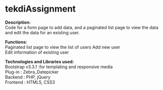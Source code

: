 # tekdiAssignment

<b>Description:</b>  
Code for a form page to add data, and a paginated list page to view the data and edit the data for an existing user. 


<b>Functions:  </b><br>
Paginated list page to view the list of users
Add new user<br>
Edit information of existing user

<b>Technologies and Libraries used:</b><br>
Bootstrap  v3.3.1 :for templating and responsive media<br>
Plug-in : Zebra_Datepicker <br>
Backend : PHP, jQuery<br>
Frontend : HTML5, CSS3
